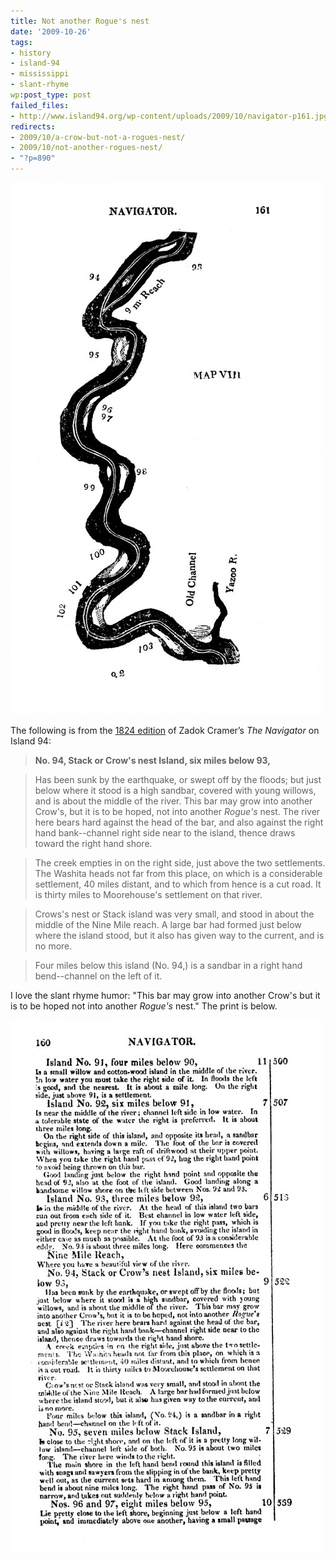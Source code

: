 ```yaml
---
title: Not another Rogue's nest
date: '2009-10-26'
tags:
- history
- island-94
- mississippi
- slant-rhyme
wp:post_type: post
failed_files:
- http://www.island94.org/wp-content/uploads/2009/10/navigator-p161.jpg
redirects:
- 2009/10/a-crow-but-not-a-rogues-nest/
- 2009/10/not-another-rogues-nest/
- "?p=890"
---
```


[ ![navigator-p161](2009-10-26-Not-another-Rogues-nest/navigator-p161-500x851.jpg "navigator-p161") ](2009-10-26-Not-another-Rogues-nest/navigator-p161.jpeg)

The following is from the [1824 edition](http://digital.library.pitt.edu/cgi-bin/t/text/pageviewer-idx?c=pitttext;cc=pitttext;rgn=full%20text;idno=00aft2763m;didno=00aft2763m;view=image;seq=162;node=00aft2763m%3A16;page=root;size=s;frm=frameset; ) of Zadok Cramer’s _The Navigator_ on Island 94:

> **No. 94, Stack or Crow's nest Island, six miles below 93,**

>

> Has been sunk by the earthquake, or swept off by the floods; but just below where it stood is a high sandbar, covered with young willows, and is about the middle of the river. This bar may grow into another Crow's, but it is to be hoped, not into another _Rogue's_ nest. The river here bears hard against the head of the bar, and also against the right hand bank--channel right side near to the island, thence draws toward the right hand shore.

>

> The creek empties in on the right side, just above the two settlements. The Washita heads not far from this place, on which is a considerable settlement, 40 miles distant, and to which from hence is a cut road. It is thirty miles to Moorehouse's settlement on that river.

>

> Crows's nest or Stack island was very small, and stood in about the middle of the Nine Mile reach. A large bar had formed just below where the island stood, but it also has given way to the current, and is no more.

>

> Four miles below this island (No. 94,) is a sandbar in a right hand bend--channel on the left of it.

I love the slant rhyme humor: "This bar may grow into another Crow's but it is to be hoped not into another _Rogue's_ nest." The print is below.

[ ![navigator-p160](2009-10-26-Not-another-Rogues-nest/navigator-p160-500x851.jpg "navigator-p160") ](2009-10-26-Not-another-Rogues-nest/navigator-p160.jpeg)
